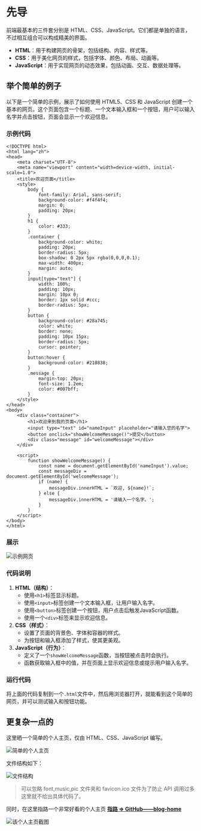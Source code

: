 # 先导

前端最基本的三件套分别是 HTML、CSS、JavaScript。它们都是单独的语言，不过相互组合可以构成精美的界面。

* **HTML**：用于构建网页的骨架，包括结构、内容、样式等。
* **CSS**：用于美化网页的样式，包括字体、颜色、布局、动画等。
* **JavaScript**：用于实现网页的动态效果，包括动画、交互、数据处理等。

## 举个简单的例子

以下是一个简单的示例，展示了如何使用 HTML5、CSS 和 JavaScript 创建一个基本的网页。这个页面包含一个标题、一个文本输入框和一个按钮，用户可以输入名字并点击按钮，页面会显示一个欢迎信息。

### 示例代码
```
<!DOCTYPE html>
<html lang="zh">
<head>
    <meta charset="UTF-8">
    <meta name="viewport" content="width=device-width, initial-scale=1.0">
    <title>欢迎页面</title>
    <style>
        body {
            font-family: Arial, sans-serif;
            background-color: #f4f4f4;
            margin: 0;
            padding: 20px;
        }
        h1 {
            color: #333;
        }
        .container {
            background-color: white;
            padding: 20px;
            border-radius: 5px;
            box-shadow: 0 2px 5px rgba(0,0,0,0.1);
            max-width: 400px;
            margin: auto;
        }
        input[type="text"] {
            width: 100%;
            padding: 10px;
            margin: 10px 0;
            border: 1px solid #ccc;
            border-radius: 5px;
        }
        button {
            background-color: #28a745;
            color: white;
            border: none;
            padding: 10px 15px;
            border-radius: 5px;
            cursor: pointer;
        }
        button:hover {
            background-color: #218838;
        }
        .message {
            margin-top: 20px;
            font-size: 1.2em;
            color: #007bff;
        }
    </style>
</head>
<body>
    <div class="container">
        <h1>欢迎来到我的页面</h1>
        <input type="text" id="nameInput" placeholder="请输入您的名字">
        <button onclick="showWelcomeMessage()">提交</button>
        <div class="message" id="welcomeMessage"></div>
    </div>

    <script>
        function showWelcomeMessage() {
            const name = document.getElementById('nameInput').value;
            const messageDiv = document.getElementById('welcomeMessage');
            if (name) {
                messageDiv.innerHTML = `欢迎, ${name}!`;
            } else {
                messageDiv.innerHTML = '请输入一个名字。';
            }
        }
    </script>
</body>
</html>
```
### 展示

![示例网页](Image/image04.png)

### 代码说明

1. **HTML（结构）**：
   * 使用`<h1>`标签显示标题。
   * 使用`<input>`标签创建一个文本输入框，让用户输入名字。
   * 使用`<button>`标签创建一个按钮，用户点击后触发JavaScript函数。
   * 使用一个`<div>`标签来显示欢迎信息。
2. **CSS（样式）**：
   * 设置了页面的背景色、字体和容器的样式。
   * 为按钮和输入框添加了样式，使其更美观。
3. **JavaScript（行为）**：
   * 定义了一个`showWelcomeMessage`函数，当按钮被点击时会执行。
   * 函数获取输入框中的值，并在页面上显示欢迎信息或提示用户输入名字。

### 运行代码

将上面的代码复制到一个`.html`文件中，然后用浏览器打开，就能看到这个简单的网页，并可以测试输入和按钮功能。

## 更复杂一点的

这里晒一个简单的个人主页，仅由 HTML、CSS、JavaScript 编写。

![简单的个人主页](Image/image01.png)

文件结构如下：

![文件结构](Image/image02.png)

> 可以忽略 font,music,pic 文件夹和 favicon.ico 文件为了防止 API 调用过多这里就不给出具体代码了。

同时，在这里指路一个非常好看的个人主页 **[指路 => GitHub——blog-home](https://github.com/wuhobin/blog-home)**

![该个人主页截图](Image/image03.webp)